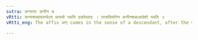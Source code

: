 ```yaml
---
sutra: कन्यायाः कनीन च
vRtti: कन्याशब्दादपत्येऽण् प्रत्ययो भवति ढकोपवादः । तत्सन्नियोगेन कनीनशब्दआदेशो भवति ॥
vRtti_eng: The affix अण् comes in the sense of a descendant, after the word कन्या, and when this affix is added, कनीन is the substitute of '_Kanya_'.

---
```

